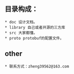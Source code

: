 ## 目录构成：
	* doc 设计文档。
	* library 自己或者开源的三方库
	* src 大家都懂。
	* proto protobuf的配置文件。

## other
	* 联系方式：zheng39562@163.com


